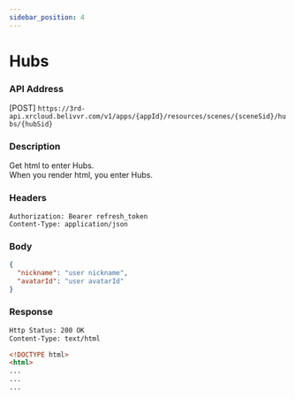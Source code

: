 ```yaml
---
sidebar_position: 4
---
```


# Hubs

### API Address

[POST] `https://3rd-api.xrcloud.belivvr.com/v1/apps/{appId}/resources/scenes/{sceneSid}/hubs/{hubSid}`

### Description

Get html to enter Hubs.  
When you render html, you enter Hubs.

### Headers

```
Authorization: Bearer refresh_token
Content-Type: application/json
```

### Body

```json
{
  "nickname": "user nickname",
  "avatarId": "user avatarId"
}
```

### Response

```html
Http Status: 200 OK
Content-Type: text/html

<!DOCTYPE html>
<html>
...
...
...
```
